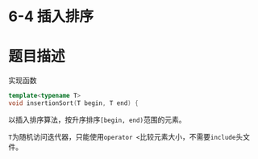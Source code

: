 # 6-4 插入排序

# 题目描述

实现函数

```cpp
template<typename T>
void insertionSort(T begin, T end) {
```

以插入排序算法，按升序排序`[begin, end)`范围的元素。

`T`为随机访问迭代器，只能使用`operator <`比较元素大小，不需要`include`头文件。